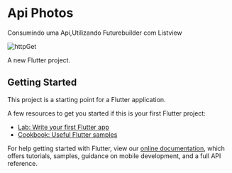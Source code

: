 # Api Photos
Consumindo uma Api,Utilizando Futurebuilder com Listview

![httpGet](https://user-images.githubusercontent.com/98062365/152695353-d38e4e20-e60e-4cbc-9ebd-11f0ec3dc272.gif)


A new Flutter project.

## Getting Started

This project is a starting point for a Flutter application.

A few resources to get you started if this is your first Flutter project:

- [Lab: Write your first Flutter app](https://flutter.dev/docs/get-started/codelab)
- [Cookbook: Useful Flutter samples](https://flutter.dev/docs/cookbook)

For help getting started with Flutter, view our
[online documentation](https://flutter.dev/docs), which offers tutorials,
samples, guidance on mobile development, and a full API reference.
